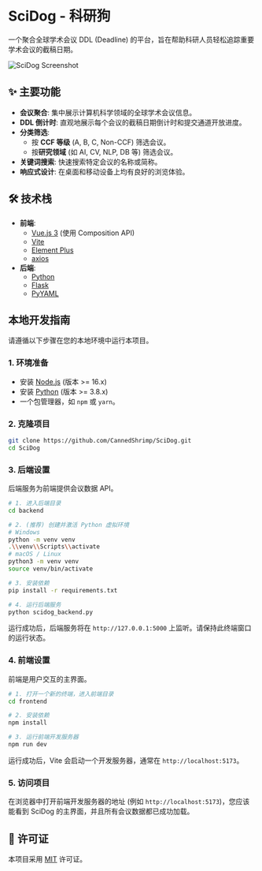 # SciDog - 科研狗

一个聚合全球学术会议 DDL (Deadline) 的平台，旨在帮助科研人员轻松追踪重要学术会议的截稿日期。

![SciDog Screenshot](https://raw.githubusercontent.com/CannedShrimp/SciDog/main/screenshot.png)

## ✨ 主要功能

- **会议聚合**: 集中展示计算机科学领域的全球学术会议信息。
- **DDL 倒计时**: 直观地展示每个会议的截稿日期倒计时和提交通道开放进度。
- **分类筛选**:
  - 按 **CCF 等级** (A, B, C, Non-CCF) 筛选会议。
  - 按**研究领域** (如 AI, CV, NLP, DB 等) 筛选会议。
- **关键词搜索**: 快速搜索特定会议的名称或简称。
- **响应式设计**: 在桌面和移动设备上均有良好的浏览体验。

## 🛠️ 技术栈

- **前端**:
  - [Vue.js 3](https://vuejs.org/) (使用 Composition API)
  - [Vite](https://vitejs.dev/)
  - [Element Plus](https://element-plus.org/)
  - [axios](https://axios-http.com/)
- **后端**:
  - [Python](https://www.python.org/)
  - [Flask](https://flask.palletsprojects.com/)
  - [PyYAML](https://pyyaml.org/)

## 本地开发指南

请遵循以下步骤在您的本地环境中运行本项目。

### 1. 环境准备

- 安装 [Node.js](https://nodejs.org/en/) (版本 >= 16.x)
- 安装 [Python](https://www.python.org/downloads/) (版本 >= 3.8.x)
- 一个包管理器，如 `npm` 或 `yarn`。

### 2. 克隆项目

```bash
git clone https://github.com/CannedShrimp/SciDog.git
cd SciDog
```

### 3. 后端设置

后端服务为前端提供会议数据 API。

```bash
# 1. 进入后端目录
cd backend

# 2. (推荐) 创建并激活 Python 虚拟环境
# Windows
python -m venv venv
.\\venv\\Scripts\\activate
# macOS / Linux
python3 -m venv venv
source venv/bin/activate

# 3. 安装依赖
pip install -r requirements.txt

# 4. 运行后端服务
python scidog_backend.py
```

运行成功后，后端服务将在 `http://127.0.0.1:5000` 上监听。请保持此终端窗口的运行状态。

### 4. 前端设置

前端是用户交互的主界面。

```bash
# 1. 打开一个新的终端，进入前端目录
cd frontend

# 2. 安装依赖
npm install

# 3. 运行前端开发服务器
npm run dev
```

运行成功后，Vite 会启动一个开发服务器，通常在 `http://localhost:5173`。

### 5. 访问项目

在浏览器中打开前端开发服务器的地址 (例如 `http://localhost:5173`)，您应该能看到 SciDog 的主界面，并且所有会议数据都已成功加载。

## 📝 许可证

本项目采用 [MIT](https://opensource.org/licenses/MIT) 许可证。 